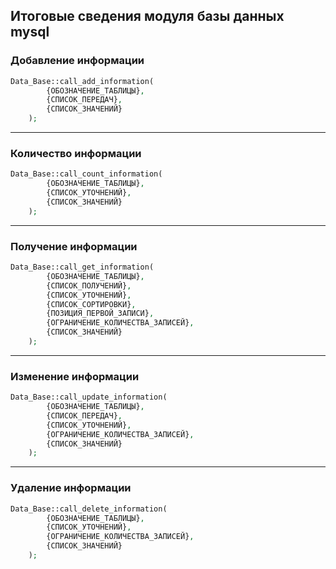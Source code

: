 ## Итоговые сведения модуля базы данных mysql

### Добавление информации

```php
Data_Base::call_add_information(
        {ОБОЗНАЧЕНИЕ_ТАБЛИЦЫ}, 
        {СПИСОК_ПЕРЕДАЧ}, 
        {СПИСОК_ЗНАЧЕНИЙ} 
    );
```

<hr>

### Количество информации

```php
Data_Base::call_count_information(
        {ОБОЗНАЧЕНИЕ_ТАБЛИЦЫ},
        {СПИСОК_УТОЧНЕНИЙ},
        {СПИСОК_ЗНАЧЕНИЙ}
    );
```

<hr>

### Получение информации

```php
Data_Base::call_get_information(
        {ОБОЗНАЧЕНИЕ_ТАБЛИЦЫ},
        {СПИСОК_ПОЛУЧЕНИЙ},
        {СПИСОК_УТОЧНЕНИЙ},
        {СПИСОК_СОРТИРОВКИ},
        {ПОЗИЦИЯ_ПЕРВОЙ_ЗАПИСИ},
        {ОГРАНИЧЕНИЕ_КОЛИЧЕСТВА_ЗАПИСЕЙ}, 
        {СПИСОК_ЗНАЧЕНИЙ}
    );
```

<hr>

### Изменение информации

```php
Data_Base::call_update_information(
        {ОБОЗНАЧЕНИЕ_ТАБЛИЦЫ},
        {СПИСОК_ПЕРЕДАЧ},
        {СПИСОК_УТОЧНЕНИЙ},
        {ОГРАНИЧЕНИЕ_КОЛИЧЕСТВА_ЗАПИСЕЙ},
        {СПИСОК_ЗНАЧЕНИЙ}
    );
```

<hr>

### Удаление информации

```php
Data_Base::call_delete_information( 
        {ОБОЗНАЧЕНИЕ_ТАБЛИЦЫ},
        {СПИСОК_УТОЧНЕНИЙ},
        {ОГРАНИЧЕНИЕ_КОЛИЧЕСТВА_ЗАПИСЕЙ},
        {СПИСОК_ЗНАЧЕНИЙ}
    );
```

